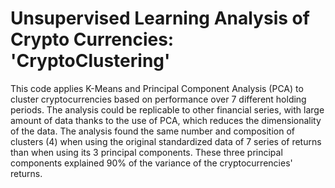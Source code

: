 # Unsupervised Learning Analysis of Crypto Currencies: 'CryptoClustering'

This code applies K-Means and Principal Component Analysis (PCA) to cluster cryptocurrencies based on performance over 7 different holding periods. The analysis could be replicable to other financial series, with large amount of data thanks to the use of PCA, which reduces the dimensionality of the data. The analysis found the same number and composition of clusters (4) when using the original standardized data of 7 series of returns than when using its 3 principal components. These three principal components explained 90% of the variance of the cryptocurrencies' returns.

